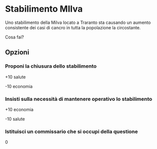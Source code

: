 # Stabilimento MIlva
Uno stabilimento della Milva locato a Traranto sta causando un aumento consistente dei casi di cancro in tutta la popolazione la circostante.

Cosa fai?
## Opzioni

### Proponi la chiusura dello stabilimento
+10 salute

-10 economia
### Insisti sulla necessità di mantenere operativo lo stabilimento 
+10 economia

-10 salute
### Istituisci un commissario che si occupi della questione
0
